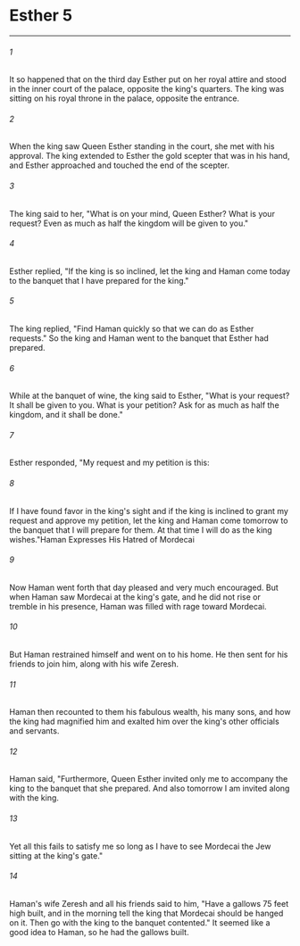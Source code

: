 # Esther 5
***



###### 1 
It so happened that on the third day Esther put on her royal attire and stood in the inner court of the palace, opposite the king's quarters. The king was sitting on his royal throne in the palace, opposite the entrance. 

###### 2 
When the king saw Queen Esther standing in the court, she met with his approval. The king extended to Esther the gold scepter that was in his hand, and Esther approached and touched the end of the scepter. 

###### 3 
The king said to her, "What is on your mind, Queen Esther? What is your request? Even as much as half the kingdom will be given to you." 

###### 4 
Esther replied, "If the king is so inclined, let the king and Haman come today to the banquet that I have prepared for the king." 

###### 5 
The king replied, "Find Haman quickly so that we can do as Esther requests." So the king and Haman went to the banquet that Esther had prepared. 

###### 6 
While at the banquet of wine, the king said to Esther, "What is your request? It shall be given to you. What is your petition? Ask for as much as half the kingdom, and it shall be done." 

###### 7 
Esther responded, "My request and my petition is this: 

###### 8 
If I have found favor in the king's sight and if the king is inclined to grant my request and approve my petition, let the king and Haman come tomorrow to the banquet that I will prepare for them. At that time I will do as the king wishes."Haman Expresses His Hatred of Mordecai 

###### 9 
Now Haman went forth that day pleased and very much encouraged. But when Haman saw Mordecai at the king's gate, and he did not rise or tremble in his presence, Haman was filled with rage toward Mordecai. 

###### 10 
But Haman restrained himself and went on to his home. He then sent for his friends to join him, along with his wife Zeresh. 

###### 11 
Haman then recounted to them his fabulous wealth, his many sons, and how the king had magnified him and exalted him over the king's other officials and servants. 

###### 12 
Haman said, "Furthermore, Queen Esther invited only me to accompany the king to the banquet that she prepared. And also tomorrow I am invited along with the king. 

###### 13 
Yet all this fails to satisfy me so long as I have to see Mordecai the Jew sitting at the king's gate." 

###### 14 
Haman's wife Zeresh and all his friends said to him, "Have a gallows 75 feet high built, and in the morning tell the king that Mordecai should be hanged on it. Then go with the king to the banquet contented." It seemed like a good idea to Haman, so he had the gallows built.
